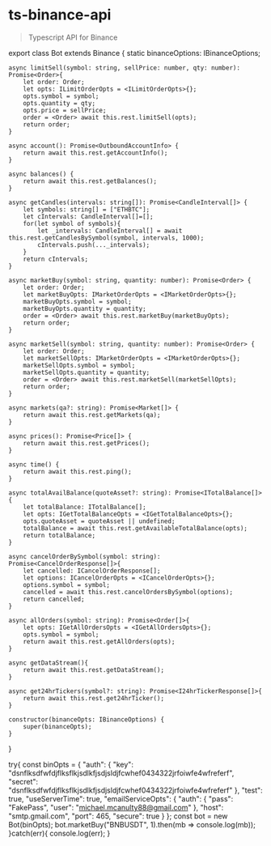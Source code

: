 # ts-binance-api
>Typescript API for Binance


export class Bot extends Binance {
	static binanceOptions: IBinanceOptions;

	async limitSell(symbol: string, sellPrice: number, qty: number): Promise<Order>{
		let order: Order;
		let opts: ILimitOrderOpts = <ILimitOrderOpts>{};
		opts.symbol = symbol;
		opts.quantity = qty;
		opts.price = sellPrice;
		order = <Order> await this.rest.limitSell(opts);
		return order;
	}

	async account(): Promise<OutboundAccountInfo> {
		return await this.rest.getAccountInfo();
	}

	async balances() {
		return await this.rest.getBalances();
	}

	async getCandles(intervals: string[]): Promise<CandleInterval[]> {
		let symbols: string[] = ["ETHBTC"];
		let cIntervals: CandleInterval[]=[];
		for(let symbol of symbols){
			let _intervals: CandleInterval[] = await this.rest.getCandlesBySymbol(symbol, intervals, 1000);
			cIntervals.push(..._intervals);
		}
		return cIntervals;
	}

	async marketBuy(symbol: string, quantity: number): Promise<Order> {
		let order: Order;
		let marketBuyOpts: IMarketOrderOpts = <IMarketOrderOpts>{};
		marketBuyOpts.symbol = symbol;
		marketBuyOpts.quantity = quantity;
		order = <Order> await this.rest.marketBuy(marketBuyOpts);
		return order;
	}

	async marketSell(symbol: string, quantity: number): Promise<Order> {
		let order: Order;
		let marketSellOpts: IMarketOrderOpts = <IMarketOrderOpts>{};
		marketSellOpts.symbol = symbol;
		marketSellOpts.quantity = quantity;
		order = <Order> await this.rest.marketSell(marketSellOpts);
		return order;
	}

	async markets(qa?: string): Promise<Market[]> {
		return await this.rest.getMarkets(qa);
	}

	async prices(): Promise<Price[]> {
		return await this.rest.getPrices();
	}

	async time() {
		return await this.rest.ping();
	}

	async totalAvailBalance(quoteAsset?: string): Promise<ITotalBalance[]>{
		let totalBalance: ITotalBalance[];
		let opts: IGetTotalBalanceOpts = <IGetTotalBalanceOpts>{};
		opts.quoteAsset = quoteAsset || undefined;
		totalBalance = await this.rest.getAvailableTotalBalance(opts);
		return totalBalance;
	}

	async cancelOrderBySymbol(symbol: string): Promise<CancelOrderResponse[]>{
		let cancelled: ICancelOrderResponse[];
		let options: ICancelOrderOpts = <ICancelOrderOpts>{};
		options.symbol = symbol;
		cancelled = await this.rest.cancelOrdersBySymbol(options);
		return cancelled;
	}

	async allOrders(symbol: string): Promise<Order[]>{
		let opts: IGetAllOrdersOpts = <IGetAllOrdersOpts>{};
		opts.symbol = symbol;
		return await this.rest.getAllOrders(opts);
	}

	async getDataStream(){
		return await this.rest.getDataStream();
	}

	async get24hrTickers(symbol?: string): Promise<I24hrTickerResponse[]>{
		return await this.rest.get24hrTicker();
	}

	constructor(binanceOpts: IBinanceOptions) {
		super(binanceOpts);
	}
}

try{
  const binOpts = {
		"auth": {
			"key": "dsnflksdfwfdjflksflkjsdlkfjsdjsldjfcwhef0434322jrfoiwfe4wfreferf",
			"secret": "dsnflksdfwfdjflksflkjsdlkfjsdjsldjfcwhef0434322jrfoiwfe4wfreferf"
		},
		"test": true,
		"useServerTime": true,
		"emailServiceOpts": {
			"auth": {
				"pass": "FakePass",
				"user": "michael.mcanulty88@gmail.com"
			},
			"host": "smtp.gmail.com",
			"port": 465,
			"secure": true
		}
	};
	const bot = new Bot(binOpts);
  bot.marketBuy("BNBUSDT", 1).then(mb => console.log(mb));
}catch(err){
	console.log(err);
}
